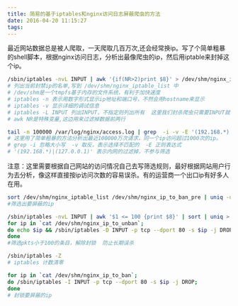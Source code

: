 ```yaml
---
title: 简易的基于iptables和nginx访问日志屏蔽爬虫的方法
date: 2016-04-20 11:15:27
tags:
---
```


最近网站数据总是被人爬取，一天爬取几百万次,还会经常换ip。写了个简单粗暴的shell脚本，根据nginx访问日志，分析出最像爬虫的ip，然后用iptable来封掉这个ip。

```bash
/sbin/iptables -nvL INPUT | awk '{if(NR>2)print $8}' > /dev/shm/nginx_iptable_list
# 列出当前封禁ip的名单,写到 /dev/shm/nginx_iptable_list 中
# /dev/shm是一个tmpfs基于内存的文件系统，有利于加快速度
# iptables -n 表示用数字形式显示ip地址和端口号，不然会用hostname来显示
# iptables -v 显示详细的调试信息
# iptables -L INPUT 列出INPUT，不指定则列出所有  这里我们封杀爬虫只需要INPUT就行
# awk NR是特殊变量,这边用来过滤掉数据前两行
```

```bash
tail -n 100000 /var/log/nginx/access.log | grep  -i -v -E '(192.168.*)|(127.0.0.1)' | awk '{print $1}' | sort | uniq -c | sort -rn | awk '{if($1>'1000')print $2}' | sort | uniq > /dev/shm/nginx_ip_to_ban_pre
# 这里用了简单粗暴的方法分析出最近100000万次请求，同一个ip访问超过1000次的ip。
# grep -i 忽略大小写  -v 取反，表示选择不匹配的  -E 正则表达式
# '(192.168.*)|(127.0.0.1)' 表示内网的过滤掉，不参与筛选
```
注意：这里需要根据自己网站的访问情况自己去写筛选规则，最好根据网站用户行为去分析，像这样直接按ip访问次数的容易误杀。有的运营商一个出口ip有好多人在用。

```bash
sort /dev/shm/nginx_iptable_list /dev/shm/nginx_ip_to_ban_pre | uniq -u > /dev/shm/nginx_ip_to_ban
#筛选出要屏蔽的ip
```

```bash
/sbin/iptables -nvL INPUT | awk '$1 <= 100 {print $8}' | sort | uniq > /dev/shm/nginx_ip_to_unban
for ip in `cat /dev/shm/nginx_ip_to_unban`;
do echo $ip && /sbin/iptables -D INPUT -p tcp --dport 80 -s $ip -j DROP;
done
#筛选pkts小于100的条目，解除封锁  防止长期误杀
```


```bash
/sbin/iptables -Z
# iptables 计数清零
```

```bash
for ip in `cat /dev/shm/nginx_ip_to_ban`;
do /sbin/iptables -I INPUT -p tcp --dport 80 -s $ip -j DROP;
done
# 封锁要屏蔽的ip
```
